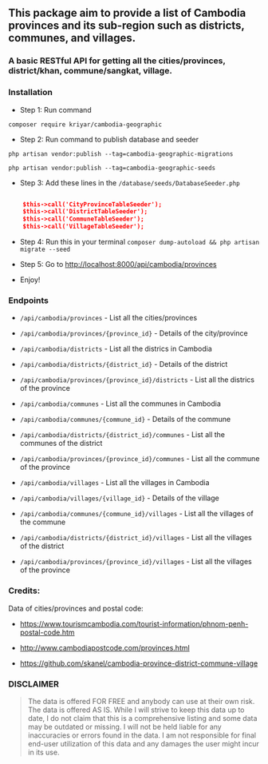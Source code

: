 ## This package aim to provide a list of Cambodia provinces and its sub-region such as districts, communes, and villages.

### A basic RESTful API for getting all the cities/provinces, district/khan, commune/sangkat, village.

### Installation

- Step 1: Run command

`composer require kriyar/cambodia-geographic`

- Step 2: Run command to publish database and seeder

`php artisan vendor:publish --tag=cambodia-geographic-migrations`

`php artisan vendor:publish --tag=cambodia-geographic-seeds`

- Step 3: Add these lines in the `/database/seeds/DatabaseSeeder.php`

```json

    $this->call('CityProvinceTableSeeder');
    $this->call('DistrictTableSeeder');
    $this->call('CommuneTableSeeder');
    $this->call('VillageTableSeeder');

```

- Step 4: Run this in your terminal `composer dump-autoload && php artisan migrate --seed`

- Step 5: Go to [http://localhost:8000/api/cambodia/provinces](http://localhost:8000/api/cambodia/provinces)

- Enjoy!


### Endpoints

- `/api/cambodia/provinces` - List all the cities/provinces

- `/api/cambodia/provinces/{province_id}` - Details of the city/province

- `/api/cambodia/districts` - List all the districs in Cambodia

- `/api/cambodia/districts/{district_id}` - Details of the district

- `/api/cambodia/provinces/{province_id}/districts` - List all the districs of the province

- `/api/cambodia/communes` - List all the communes in Cambodia

- `/api/cambodia/communes/{commune_id}` - Details of the commune

- `/api/cambodia/districts/{district_id}/communes` - List all the communes of the district

- `/api/cambodia/provinces/{province_id}/communes` - List all the commune of the province

- `/api/cambodia/villages` - List all the villages in Cambodia

- `/api/cambodia/villages/{village_id}` - Details of the village

- `/api/cambodia/communes/{commune_id}/villages` - List all the villages of the commune

- `/api/cambodia/districts/{district_id}/villages` - List all the villages of the district

- `/api/cambodia/provinces/{province_id}/villages` - List all the villages of the province

### Credits:

Data of cities/provinces and postal code:

- https://www.tourismcambodia.com/tourist-information/phnom-penh-postal-code.htm

- http://www.cambodiapostcode.com/provinces.html

- https://github.com/skanel/cambodia-province-district-commune-village

### DISCLAIMER

> The data is offered FOR FREE and anybody can use at their own risk. 
> The data is offered AS IS. While I will strive to keep this data up to date, I do not claim that this is a comprehensive listing and some data may be outdated or missing. 
> I will not be held liable for any inaccuracies or errors found in the data. I am not responsible for final end-user utilization of this data and any damages the user might incur in its use.

